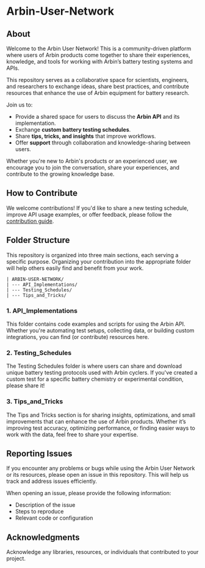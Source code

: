 # Arbin-User-Network

## About
Welcome to the Arbin User Network! This is a community-driven platform where users of Arbin products come together to share their experiences, knowledge, and tools for working with Arbin’s battery testing systems and APIs. 

This repository serves as a collaborative space for scientists, engineers, and researchers to exchange ideas, share best practices, and contribute resources that enhance the use of Arbin equipment for battery research.

Join us to:
* Provide a shared space for users to discuss the **Arbin API** and its implementation.
* Exchange **custom battery testing schedules**.
* Share **tips, tricks, and insights** that improve workflows.
* Offer **support** through collaboration and knowledge-sharing between users.

Whether you're new to Arbin's products or an experienced user, we encourage you to join the conversation, share your experiences, and contribute to the growing knowledge base.

## How to Contribute
We welcome contributions! If you'd like to share a new testing schedule, improve API usage examples, or offer feedback, please follow the [contribution guide](https://github.com/Arbin-com/Arbin-User-Network/blob/main/CONTRIBUTION.md).

## Folder Structure
This repository is organized into three main sections, each serving a specific purpose. Organizing your contribution into the appropriate folder will help others easily find and benefit from your work.

```
| ARBIN-USER-NETWORK/
| --- API_Implementations/
| --- Testing_Schedules/
| --- Tips_and_Tricks/
```

### 1. API_Implementations
This folder contains code examples and scripts for using the Arbin API. Whether you're automating test setups, collecting data, or building custom integrations, you can find (or contribute) resources here.

### 2. Testing_Schedules
The Testing Schedules folder is where users can share and download unique battery testing protocols used with Arbin cyclers. If you've created a custom test for a specific battery chemistry or experimental condition, please share it!

### 3. Tips_and_Tricks
The Tips and Tricks section is for sharing insights, optimizations, and small improvements that can enhance the use of Arbin products. Whether it’s improving test accuracy, optimizing performance, or finding easier ways to work with the data, feel free to share your expertise.

## Reporting Issues
If you encounter any problems or bugs while using the Arbin User Network or its resources, please open an issue in this repository. This will help us track and address issues efficiently.

When opening an issue, please provide the following information:

* Description of the issue 
* Steps to reproduce
* Relevant code or configuration 

## Acknowledgments
Acknowledge any libraries, resources, or individuals that contributed to your project.
